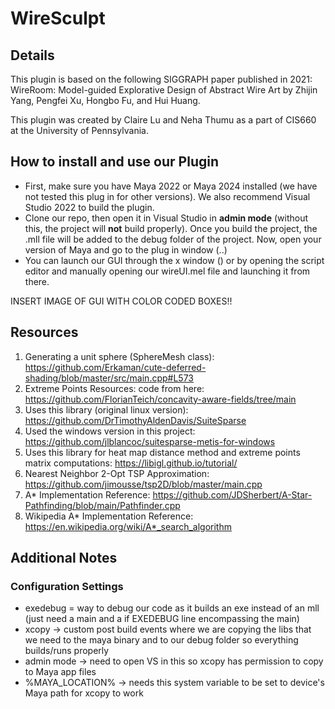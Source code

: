 # WireSculpt

## Details
This plugin is based on the following SIGGRAPH paper published in 2021: WireRoom: Model-guided Explorative Design of Abstract Wire Art by Zhijin Yang, Pengfei Xu, Hongbo Fu, and Hui Huang.

This plugin was created by Claire Lu and Neha Thumu as a part of CIS660 at the University of Pennsylvania. 

## How to install and use our Plugin 
- First, make sure you have Maya 2022 or Maya 2024 installed (we have not tested this plug in for other versions). We also recommend Visual Studio 2022 to build the plugin.
- Clone our repo, then open it in Visual Studio in **admin mode** (without this, the project will **not** build properly). Once you build the project, the .mll file will be added to the debug folder of the project. Now, open your version of Maya and go to the plug in window (..)
- You can launch our GUI through the x window () or by opening the script editor and manually opening our wireUI.mel file and launching it from there.

INSERT IMAGE OF GUI WITH COLOR CODED BOXES!!


## Resources
1. Generating a unit sphere (SphereMesh class): https://github.com/Erkaman/cute-deferred-shading/blob/master/src/main.cpp#L573
2. Extreme Points Resources:
code from here: https://github.com/FlorianTeich/concavity-aware-fields/tree/main
3. Uses this library (original linux version): https://github.com/DrTimothyAldenDavis/SuiteSparse
4. Used the windows version in this project: https://github.com/jlblancoc/suitesparse-metis-for-windows
5. Uses this library for heat map distance method and extreme points matrix computations: https://libigl.github.io/tutorial/
7. Nearest Neighbor 2-Opt TSP Approximation: https://github.com/jimousse/tsp2D/blob/master/main.cpp
9. A* Implementation Reference: https://github.com/JDSherbert/A-Star-Pathfinding/blob/main/Pathfinder.cpp
11. Wikipedia A* Implementation Reference: https://en.wikipedia.org/wiki/A*_search_algorithm

## Additional Notes 
### Configuration Settings
- exedebug = way to debug our code as it builds an exe instead of an mll (just need a main and a if EXEDEBUG line encompassing the main)
- xcopy -> custom post build events where we are copying the libs that we need to the maya binary and to our debug folder so everything builds/runs properly
- admin mode -> need to open VS in this so xcopy has permission to copy to Maya app files
- %MAYA_LOCATION% -> needs this system variable to be set to device's Maya path for xcopy to work
